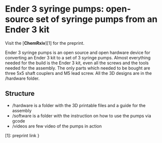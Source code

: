 # Ender 3 syringe pumps: open-source set of syringe pumps from an Ender 3 kit

Visit the [**ChemRxiv**][1] for the preprint.

Ender 3 syringe pumps is an open source and open hardware device for converting an Ender 3 kit to a set of 3 syringe pumps. Almost everything needed for the build is the Ender 3 kit, even all the screws and the tools needed for the assembly. 
The only parts which needed to be bought are three 5x5 shaft couplers and M5 lead screw. 
All the 3D designs are in the /hardware folder. 

## Structure 
+ /hardware is a folder with the 3D printable files and a guide for the assembly 
+ /software is a folder with the instruction on how to use the pumps via gcode 
+ /videos are few video of the pumps in action

[1]: preprint link }
